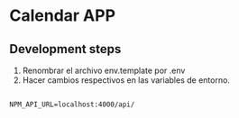 # Calendar APP

## Development steps

1. Renombrar el archivo env.template por .env
2. Hacer cambios respectivos en las variables de entorno.

```

NPM_API_URL=localhost:4000/api/

```